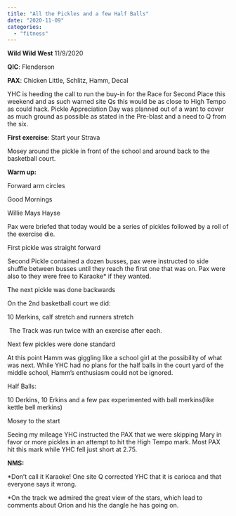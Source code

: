 ```yaml
---
title: "All the Pickles and a few Half Balls"
date: "2020-11-09"
categories: 
  - "fitness"
---
```


**Wild Wild West** 11/9/2020

**QIC**: Flenderson

**PAX**: Chicken Little, Schlitz, Hamm, Decal

YHC is heeding the call to run the buy-in for the Race for Second Place this weekend and as such warned site Qs this would be as close to High Tempo as could hack. Pickle Appreciation Day was planned out of a want to cover as much ground as possible as stated in the Pre-blast and a need to Q from the six.

**First exercise**: Start your Strava

Mosey around the pickle in front of the school and around back to the basketball court.

**Warm up:**

Forward arm circles

Good Mornings

Willie Mays Hayse

Pax were briefed that today would be a series of pickles followed by a roll of the exercise die.

First pickle was straight forward

Second Pickle contained a dozen busses, pax were instructed to side shuffle between busses until they reach the first one that was on. Pax were also to they were free to Karaoke\* if they wanted.

The next pickle was done backwards

On the 2nd basketball court we did:

10 Merkins, calf stretch and runners stretch

 The Track was run twice with an exercise after each.

Next few pickles were done standard

At this point Hamm was giggling like a school girl at the possibility of what was next. While YHC had no plans for the half balls in the court yard of the middle school, Hamm’s enthusiasm could not be ignored.

Half Balls:

10 Derkins, 10 Erkins and a few pax experimented with ball merkins(like kettle bell merkins)

Mosey to the start

Seeing my mileage YHC instructed the PAX that we were skipping Mary in favor or more pickles in an attempt to hit the High Tempo mark. Most PAX hit this mark while YHC fell just short at 2.75.

**NMS:**

\*Don’t call it Karaoke! One site Q corrected YHC that it is carioca and that everyone says it wrong.

\*On the track we admired the great view of the stars, which lead to comments about Orion and his the dangle he has going on.
